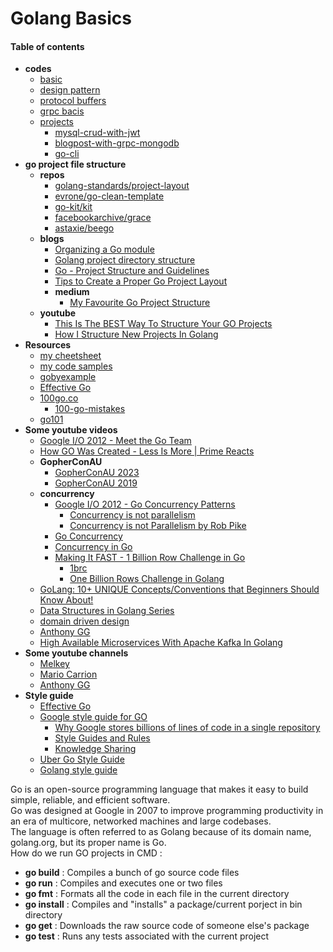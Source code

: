 # Golang Basics

#### Table of contents
- **codes** 
  - [basic](./basics/)
  - [design pattern](./design-pattern/)
  - [protocol buffers](./grpc/potocol-buffers/)
  - [grpc bacis](./grpc/grpc-basics/)
  - [projects](./projects/)
    - [mysql-crud-with-jwt](./projects/crud-jwt/)
    - [blogpost-with-grpc-mongodb](./projects/blog-grpc/)
    - [go-cli](./projects/go-cli/)
- **go project file structure**
  - **repos**
    - [golang-standards/project-layout](https://github.com/golang-standards/project-layout)
    - [evrone/go-clean-template](https://github.com/evrone/go-clean-template)
    - [go-kit/kit](https://github.com/go-kit/kit)
    - [facebookarchive/grace](https://github.com/facebookarchive/grace)
    - [astaxie/beego](https://github.com/astaxie/beego)
  - **blogs**
    - [Organizing a Go module](https://go.dev/doc/modules/layout)
    - [Golang project directory structure](https://stackoverflow.com/questions/46646559/golang-project-directory-structure)
    - [Go - Project Structure and Guidelines](https://dev.to/jinxankit/go-project-structure-and-guidelines-4ccm)
    - [Tips to Create a Proper Go Project Layout](https://www.developer.com/languages/go-project-layout/)
    - **medium**
      - [My Favourite Go Project Structure](https://martengartner.medium.com/my-favourite-go-project-setup-479563662834)
  - **youtube**
    - [This Is The BEST Way To Structure Your GO Projects](https://www.youtube.com/watch?v=dxPakeBsgl4)
    - [How I Structure New Projects In Golang](https://www.youtube.com/watch?v=dJIUxvfSg6A)
- **Resources**
  - [my cheetsheet](/cheetsheet.md)
  - [my code samples](/codes_samples.md)
  - [gobyexample](https://gobyexample.com/)
  - [Effective Go](https://go.dev/doc/effective_go)
  - [100go.co](https://100go.co/)
    - [100-go-mistakes](https://github.com/teivah/100-go-mistakes)
  - [go101](https://go101.org/)
- **Some youtube videos**
  - [Google I/O 2012 - Meet the Go Team](https://www.youtube.com/watch?v=sln-gJaURzk)
  - [How GO Was Created - Less Is More | Prime Reacts](https://www.youtube.com/watch?v=4EMcm9vzlnI)
  - **GopherConAU**
    - [GopherConAU 2023](https://www.youtube.com/playlist?list=PLN_36A3Rw5hFsJqqs7olOAxxU-WJGlXS0)
    - [GopherConAU 2019](https://www.youtube.com/playlist?list=PLN_36A3Rw5hFJVoIf31_MeN67Pqj2NGrB)
  - **concurrency**
    - [Google I/O 2012 - Go Concurrency Patterns](https://www.youtube.com/watch?v=f6kdp27TYZs)
      - [Concurrency is not parallelism](https://go.dev/blog/waza-talk)
      - [Concurrency is not Parallelism by Rob Pike](https://www.youtube.com/watch?v=oV9rvDllKEg)
    - [Go Concurrency](https://www.youtube.com/playlist?list=PL7g1jYj15RUNqJStuwE9SCmeOKpgxC0HP)
    - [Concurrency in Go](https://www.youtube.com/watch?v=LvgVSSpwND8)
    - [Making It FAST - 1 Billion Row Challenge in Go](https://www.youtube.com/watch?v=cYng524S-MA)
      - [1brc](https://github.com/shraddhaag/1brc)
      - [One Billion Rows Challenge in Golang](https://www.bytesizego.com/blog/one-billion-row-challenge-go)
  - [GoLang: 10+ UNIQUE Concepts/Conventions that Beginners Should Know About!](https://www.youtube.com/watch?v=CK5rLpZk5A8)
  - [Data Structures in Golang Series](https://www.youtube.com/playlist?list=PL0q7mDmXPZm7s7weikYLpNZBKk5dCoWm6)
  - [domain driven design](https://www.youtube.com/playlist?list=PLeoD63TPS-_ZofX56-vg8gJVXpDEpsIDW)
  - [Anthony GG](https://www.youtube.com/@anthonygg_/playlists)
  - [High Available Microservices With Apache Kafka In Golang](https://www.youtube.com/watch?v=-yVxChp7HoQ)
- **Some youtube channels**
  - [Melkey](https://www.youtube.com/@MelkeyDev/playlists)
  - [Mario Carrion](https://www.youtube.com/@MarioCarrion/playlists)
  - [Anthony GG](https://www.youtube.com/@anthonygg_/playlists)
- **Style guide**
  - [Effective Go](https://go.dev/doc/effective_go)
  - [Google style guide for GO](https://google.github.io/styleguide/go/)
    - [Why Google stores billions of lines of code in a single repository](https://dl.acm.org/doi/pdf/10.1145/2854146?trk=public_post_comment-text)
    - [Style Guides and Rules](https://abseil.io/resources/swe-book/html/ch08.html#style_guides_and_rules)
    - [Knowledge Sharing](https://abseil.io/resources/swe-book/html/ch03.html#readability_standardized_mentorship_thr)
  - [Uber Go Style Guide](https://github.com/uber-go/guide/blob/master/style.md)
  - [Golang style guide](https://developers.mattermost.com/contribute/more-info/server/style-guide/)


Go is an open-source programming language that makes it easy to build simple, reliable, and efficient software.</br>
Go was designed at Google in 2007 to improve programming productivity in an era of multicore, networked machines and large codebases.</br>
The language is often referred to as Golang because of its domain name, golang.org, but its proper name is Go.</br>
How do we run GO projects in CMD :</br>
- **go build** : Compiles a bunch of go source code files
- **go run** : Compiles and executes one or two files
- **go fmt** : Formats all the code in each file in the current directory
- **go install** : Compiles and "installs" a package/current porject in bin directory
- **go get** : Downloads the raw source code of someone else's package
- **go test** : Runs any tests associated with the current project
